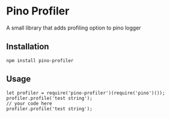 Pino Profiler
=========

A small library that adds profiling option to pino logger

## Installation

  `npm install pino-profiler`

## Usage

    let profiler = require('pino-profiler')(require('pino')());
    profiler.profile('test string');
    // your code here
    profiler.profile('test string');

